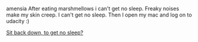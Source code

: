 amensia
After eating marshmellows i can't get no sleep. Freaky noises make my
skin creep. I can't get no sleep.
Then I open my mac and log on to udacity :)

[Sit back down, to get no sleep?](../sleep/marshmallow.md)
